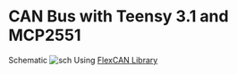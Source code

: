 # CAN Bus with Teensy 3.1 and MCP2551

Schematic ![sch](https://raw.githubusercontent.com/rummanwaqar/teensy_can/master/schematic.png)
Using [FlexCAN Library](https://github.com/teachop/FlexCAN_Library)
